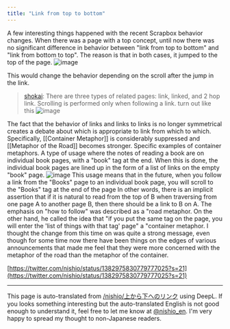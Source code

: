 ```yaml
---
title: "Link from top to bottom"
---
```


A few interesting things happened with the recent Scrapbox behavior changes.
When there was a page with a top concept, until now there was no significant difference in behavior between "link from top to bottom" and "link from bottom to top". The reason is that in both cases, it jumped to the top of the page.
![image](https://gyazo.com/d4b148e7251c2ae82adaad2c9d756f1f/thumb/1000)

This would change the behavior depending on the scroll after the jump in the link.
> [shokai](https://twitter.com/shokai/status/1382221266619232256?s=21): There are three types of related pages: link, linked, and 2 hop link. Scrolling is performed only when following a link.
turn out like this
![image](https://gyazo.com/92423352fe392c14b43b0a9672179c85/thumb/1000)

The fact that the behavior of links and links to links is no longer symmetrical creates a debate about which is appropriate to link from which to which.
Specifically, [[Container Metaphor]] is considerably suppressed and [[Metaphor of the Road]] becomes stronger.
Specific examples of container metaphors. A type of usage where the notes of reading a book are on individual book pages, with a "book" tag at the end. When this is done, the individual book pages are lined up in the form of a list of links on the empty "book" page.
![image](https://gyazo.com/da3a436a586d11771b1aa474c8a6e00f/thumb/1000)
This usage means that in the future, when you follow a link from the "Books" page to an individual book page, you will scroll to the "Books" tag at the end of the page
In other words, there is an implicit assertion that if it is natural to read from the top of B when traversing from one page A to another page B, then there should be a link to B on A.
The emphasis on "how to follow" was described as a "road metaphor. On the other hand, he called the idea that "if you put the same tag on the page, you will enter the 'list of things with that tag' page" a "container metaphor.
I thought the change from this time on was quite a strong message, even though for some time now there have been things on the edges of various announcements that made me feel that they were more concerned with the metaphor of the road than the metaphor of the container.

[https://twitter.com/nishio/status/1382975830779777025?s=21](https://twitter.com/nishio/status/1382975830779777025?s=21)

---
This page is auto-translated from [/nishio/上から下へのリンク](https://scrapbox.io/nishio/上から下へのリンク) using DeepL. If you looks something interesting but the auto-translated English is not good enough to understand it, feel free to let me know at [@nishio_en](https://twitter.com/nishio_en). I'm very happy to spread my thought to non-Japanese readers.